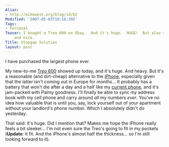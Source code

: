 ```yaml
---
Alias:
- http://mikewest.org/blog/id/62
Modified: '2007-05-03T10:16:39Z'
Tags:
- Personal
Teaser: I bought a Treo 600 on Ebay.  And it's huge.  HUGE!  But also very powerful
    and nice.
Title: Stopgap Solution
layout: post
---
```

I have purchased the largest phone ever.

My new-to-me [Treo 600][] showed up today, and it's huge.  And heavy.  But it's a
reasonable (and dirt-cheap) alternative to the [iPhone][iWant], especially
given that the latter isn't coming out in Europe for _months_...  It
probably has a battery that won't die after a day and a half like my
[current phone][j210i], and it's jam-packed with Palmy goodness.  I'll finally
be able to sync my address book with my cell phone and carry around _all_ my
numbers _ever_.  You've no idea how valuable that is until you, say, lock
yourself out of your apartment without your landlord's phone number.  Which I
absolutely didn't do yesterday.

That said: it's huge.  Did I mention that?  Makes me hope the iPhone really 
feels a bit sleeker...  I'm not even sure the Treo's going to fit in my
pockets (__Update__: It fit.  And the iPhone's almost half the thickness... so I'm still looking forward to it).

[j210i]:    http://www.sonyericsson.com/spg.jsp?cc=global&lc=en&ver=4001&template=pp1_1_1&zone=pp&lm=pp1&pid=10292 "Sony Ericsson: J210I"
[Treo 600]: http://en.wikipedia.org/wiki/Treo_600 "Wikipedia: Treo 600"
[iWant]:    http://mikewest.org/archive/iwant   "Mike West: 'iWant'"